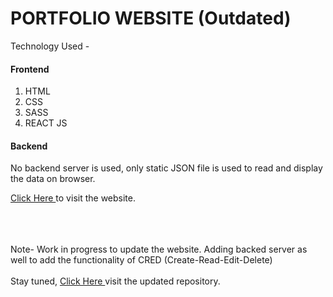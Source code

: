 # PORTFOLIO WEBSITE (Outdated)

Technology Used -

<h4> Frontend </h4>
<ol>
  <li>HTML</li>
  <li>CSS</li>
  <li>SASS</li>
  <li>REACT JS</li>
</ol>
<h4> Backend </h4>
<p> No backend server is used, only static JSON file is used to read and display the data on browser. </p>

<a href="https://aman02ak.github.io/amankr/" target = "_blank"> Click Here </a> to visit the website.

<br>
<br>
<br>
<footer> Note- Work in progress to update the website. Adding backed server as well to add the functionality of CRED (Create-Read-Edit-Delete) </footer><br>
Stay tuned, <a href="https://img.freepik.com/free-vector/stay-tuned-coming-soon-modern-style-background-design_1017-27276.jpg?w=2000" target = "_blank"> Click Here </a> visit the updated repository.
